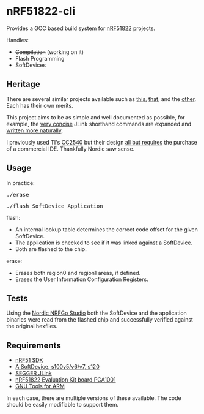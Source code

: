 nRF51822-cli
============

Provides a GCC based build system for [nRF51822](https://www.nordicsemi.com/eng/Products/Bluetooth-R-low-energy/nRF51822) projects. 

Handles:
- ~~Compilation~~ (working on it)
- Flash Programming
- SoftDevices

Heritage
---------

There are several similar projects available such as [this](https://github.com/hlnd/nrf51-pure-gcc-setup), [that](https://github.com/pauloborges/nrf51822-linux-template), and the [other](https://github.com/EarthLord/nrf51Demo). Each has their own merits.

This project aims to be as simple and well documented as possible, for example, the [very concise](https://github.com/pauloborges/nrf51822-linux-template/blob/master/scripts/erase.jlink) JLink shorthand commands are expanded and [written more naturally](https://github.com/hughobrien/nRF51822-cli/blob/master/flash).

I previously used TI's [CC2540](http://www.ti.com/tool/cc2540emk) but their design [all but requires](http://e2e.ti.com/support/wireless_connectivity/f/538/t/195635.aspx) the purchase of a commercial IDE. Thankfully Nordic saw sense.

Usage
-----
In practice:
<pre>./erase</pre>
<pre>./flash SoftDevice Application</pre>

flash:
- An internal lookup table determines the correct code offset for the given SoftDevice.
- The application is checked to see if it was linked against a SoftDevice.
- Both are flashed to the chip.

erase:
- Erases both region0 and region1 areas, if defined.
- Erases the User Information Configuration Registers.

Tests
-----
Using the [Nordic NRFGo Studio](http://www.nordicsemi.com/chi/node_176/2.4GHz-RF/nRFgo-Studio) both the SoftDevice and the application binaries were read from the flashed chip and successfully verified against the original hexfiles.

Requirements
------------

- [nRF51 SDK](https://www.nordicsemi.com/eng/Products/Bluetooth-R-low-energy/nRF51822)
- [A SoftDevice, s100v5/v6/v7, s120](https://www.nordicsemi.com/eng/Products/Bluetooth-R-low-energy/nRF51822)
- [SEGGER JLink](http://www.segger.com/jlink-software.html)
- [nRF51822 Evaluation Kit board PCA1001](http://www.nordicsemi.com/eng/Products/Bluetooth-R-low-energy/nRF51822-Evaluation-Kit)
- [GNU Tools for ARM](https://launchpad.net/gcc-arm-embedded)

In each case, there are multiple versions of these available. The code should be easily modifiable to support them.
